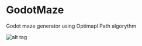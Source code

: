 # GodotMaze
Godot maze generator using Optimapl Path algorythm

![alt tag](https://github.com/landroo/GodotMaze/blob/master/maze.png)
